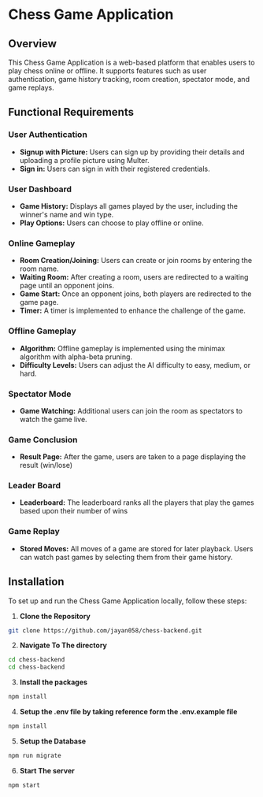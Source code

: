 # Chess Game Application

## Overview

This Chess Game Application is a web-based platform that enables users to play chess online or offline. It supports features such as user authentication, game history tracking, room creation, spectator mode, and game replays. 

## Functional Requirements

### User Authentication
- **Signup with Picture:** Users can sign up by providing their details and uploading a profile picture using Multer.
- **Sign in:** Users can sign in with their registered credentials.

### User Dashboard
- **Game History:** Displays all games played by the user, including the winner's name and win type.
- **Play Options:** Users can choose to play offline or online.

### Online Gameplay
- **Room Creation/Joining:** Users can create or join rooms by entering the room name.
- **Waiting Room:** After creating a room, users are redirected to a waiting page until an opponent joins.
- **Game Start:** Once an opponent joins, both players are redirected to the game page.
- **Timer:** A timer is implemented to enhance the challenge of the game.

### Offline Gameplay
- **Algorithm:** Offline gameplay is implemented using the minimax algorithm with alpha-beta pruning.
- **Difficulty Levels:** Users can adjust the AI difficulty to easy, medium, or hard.

### Spectator Mode
- **Game Watching:** Additional users can join the room as spectators to watch the game live.


### Game Conclusion
- **Result Page:** After the game, users are taken to a page displaying the result (win/lose)  

### Leader Board
- **Leaderboard:** The leaderboard ranks all the players that play the games based upon their number of wins 


### Game Replay
- **Stored Moves:** All moves of a game are stored for later playback. Users can watch past games by selecting them from their game history.

## Installation

To set up and run the Chess Game Application locally, follow these steps:
1. **Clone the Repository**  
  ```bash
  git clone https://github.com/jayan058/chess-backend.git  
   ````
2. **Navigate To The directory**  
  ```bash
  cd chess-backend
  cd chess-backend
  ```
3. **Install the packages**  
  ```bash
  npm install
  ```

4. **Setup the .env file by taking reference form the .env.example file**  
  ```bash
  npm install
  ```

5. **Setup the Database**  
  ```bash
  npm run migrate
  ```

6. **Start The server**  
  ```bash
  npm start
  ```




 